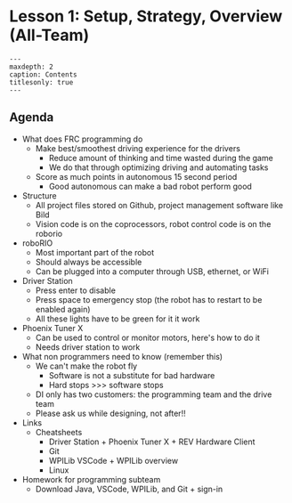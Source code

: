 # Lesson 1: Setup, Strategy, Overview (All-Team)

```{toctree}
---
maxdepth: 2
caption: Contents
titlesonly: true
---
```

## Agenda

* What does FRC programming do  
  * Make best/smoothest driving experience for the drivers  
    * Reduce amount of thinking and time wasted during the game  
    * We do that through optimizing driving and automating tasks  
  * Score as much points in autonomous 15 second period  
    * Good autonomous can make a bad robot perform good  
* Structure  
  * All project files stored on Github, project management software like Bild  
  * Vision code is on the coprocessors, robot control code is on the roborio  
* roboRIO  
  * Most important part of the robot  
  * Should always be accessible  
  * Can be plugged into a computer through USB, ethernet, or WiFi  
* Driver Station  
  * Press enter to disable  
  * Press space to emergency stop (the robot has to restart to be enabled again)  
  * All these lights have to be green for it it work  
* Phoenix Tuner X  
  * Can be used to control or monitor motors, here's how to do it  
  * Needs driver station to work  
* What non programmers need to know (remember this)  
  * We can't make the robot fly  
    * Software is not a substitute for bad hardware  
    * Hard stops \>\>\> software stops  
  * DI only has two customers: the programming team and the drive team  
  * Please ask us while designing, not after\!\!  
* Links  
  * Cheatsheets  
    * Driver Station \+ Phoenix Tuner X \+ REV Hardware Client  
    * Git  
    * WPILib VSCode \+ WPILib overview  
    * Linux  
* Homework for programming subteam  
  * Download Java, VSCode, WPILib, and Git \+ sign-in

